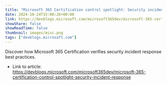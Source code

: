 ```yaml
---
title: "Microsoft 365 Certification control spotlight: Security incident response"
date: 2024-10-24T15:00:26+00:00
link: https://devblogs.microsoft.com/microsoft365dev/microsoft-365-certification-control-spotlight-security-incident-response
showShare: false
showReadTime: false
thumbnail: images/misc.png
tags: ["devblogs.microsoft.com"]
---
```

Discover how Microsoft 365 Certification verifies security incident response best practices.

- Link to article: https://devblogs.microsoft.com/microsoft365dev/microsoft-365-certification-control-spotlight-security-incident-response